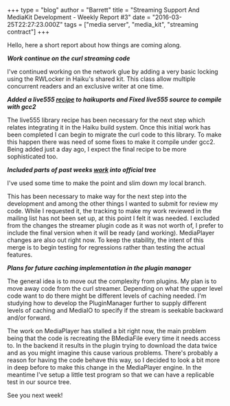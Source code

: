 +++
type = "blog"
author = "Barrett"
title = "Streaming Support And MediaKit Development - Weekly Report #3"
date = "2016-03-25T22:27:23.000Z"
tags = ["media server", "media_kit", "streaming contract"]
+++

Hello, here a short report about how things are coming along.

<strong><em>Work continue on the curl streaming code</em></strong>

I've continued working on the network glue by adding a very basic locking using the RWLocker in Haiku's shared kit. This class allow multiple concurrent readers and an exclusive writer at one time.

<!--more-->

<strong><em>Added a live555 <a href="https://github.com/haikuports/haikuports/pull/517">recipe</a> to haikuports and Fixed live555 source to compile with gcc2</em></strong>

The live555 library recipe has been necessary for the next step which relates integrating it in the Haiku build system. Once this initial work has been completed I can begin to migrate the curl code to this library. To make this happen there was need of some fixes to make it compile under gcc2. Being added just a day ago, I expect the final recipe to be more sophisticated too.

<strong><em>Included parts of past weeks <a href="https://cgit.haiku-os.org/haiku/tag/?h=hrev50164">work</a> into official tree</em></strong>

I've used some time to make the point and slim down my local branch.

This has been necessary to make way for the next step into the development and among the other things I wanted to submit for review my code. While I requested it, the tracking to make my work reviewed in the mailing list has not been set up, at this point I felt it was needed. I excluded from the changes the streamer plugin code as it was not worth of, I prefer to include the final version when it will be ready (and working). MediaPlayer changes are also out right now. To keep the stability, the intent of this merge is to begin testing for regressions rather than testing the actual features.

<strong><em>Plans for future caching implementation in the plugin manager</em></strong>

The general idea is to move out the complexity from plugins. My plan is to move away code from the curl streamer. Depending on what the upper level code want to do there might be different levels of caching needed. I'm studying how to develop the PluginManager further to supply different levels of caching and MediaIO to specify if the stream is seekable backward and/or forward.

The work on MediaPlayer has stalled a bit right now, the main problem being that the code is recreating the BMediaFile every time it needs access to. In the backend it results in the plugin trying to download the data twice and as you might imagine this cause various problems. There's probably a reason for having the code behave this way, so I decided to look a bit more in deep before to make this change in the MediaPlayer engine. In the meantime I've setup a little test program so that we can have a replicable test in our source tree.

See you next week!